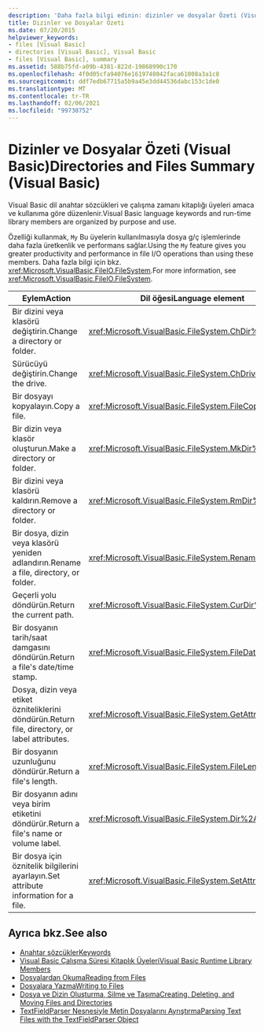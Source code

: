 ```yaml
---
description: 'Daha fazla bilgi edinin: dizinler ve dosyalar Özeti (Visual Basic)'
title: Dizinler ve Dosyalar Özeti
ms.date: 07/20/2015
helpviewer_keywords:
- files [Visual Basic]
- directories [Visual Basic], Visual Basic
- files [Visual Basic], summary
ms.assetid: 588b75fd-a09b-4381-822d-19868990c170
ms.openlocfilehash: 4f0d05cfa94076e1619748042faca61008a3a1c8
ms.sourcegitcommit: ddf7edb67715a5b9a45e3dd44536dabc153c1de0
ms.translationtype: MT
ms.contentlocale: tr-TR
ms.lasthandoff: 02/06/2021
ms.locfileid: "99730752"
---
```

# <a name="directories-and-files-summary-visual-basic"></a><span data-ttu-id="3aa88-103">Dizinler ve Dosyalar Özeti (Visual Basic)</span><span class="sxs-lookup"><span data-stu-id="3aa88-103">Directories and Files Summary (Visual Basic)</span></span>

<span data-ttu-id="3aa88-104">Visual Basic dil anahtar sözcükleri ve çalışma zamanı kitaplığı üyeleri amaca ve kullanıma göre düzenlenir.</span><span class="sxs-lookup"><span data-stu-id="3aa88-104">Visual Basic language keywords and run-time library members are organized by purpose and use.</span></span>  
  
 <span data-ttu-id="3aa88-105">Özelliği kullanmak, `My` Bu üyelerin kullanılmasıyla dosya g/ç işlemlerinde daha fazla üretkenlik ve performans sağlar.</span><span class="sxs-lookup"><span data-stu-id="3aa88-105">Using the `My` feature gives you greater productivity and performance in file I/O operations than using these members.</span></span> <span data-ttu-id="3aa88-106">Daha fazla bilgi için bkz. <xref:Microsoft.VisualBasic.FileIO.FileSystem>.</span><span class="sxs-lookup"><span data-stu-id="3aa88-106">For more information, see <xref:Microsoft.VisualBasic.FileIO.FileSystem>.</span></span>  
  
|<span data-ttu-id="3aa88-107">**Eylem**</span><span class="sxs-lookup"><span data-stu-id="3aa88-107">**Action**</span></span>|<span data-ttu-id="3aa88-108">**Dil öğesi**</span><span class="sxs-lookup"><span data-stu-id="3aa88-108">**Language element**</span></span>|  
|----------------|--------------------------|  
|<span data-ttu-id="3aa88-109">Bir dizini veya klasörü değiştirin.</span><span class="sxs-lookup"><span data-stu-id="3aa88-109">Change a directory or folder.</span></span>|<xref:Microsoft.VisualBasic.FileSystem.ChDir%2A>|  
|<span data-ttu-id="3aa88-110">Sürücüyü değiştirin.</span><span class="sxs-lookup"><span data-stu-id="3aa88-110">Change the drive.</span></span>|<xref:Microsoft.VisualBasic.FileSystem.ChDrive%2A>|  
|<span data-ttu-id="3aa88-111">Bir dosyayı kopyalayın.</span><span class="sxs-lookup"><span data-stu-id="3aa88-111">Copy a file.</span></span>|<xref:Microsoft.VisualBasic.FileSystem.FileCopy%2A>|  
|<span data-ttu-id="3aa88-112">Bir dizin veya klasör oluşturun.</span><span class="sxs-lookup"><span data-stu-id="3aa88-112">Make a directory or folder.</span></span>|<xref:Microsoft.VisualBasic.FileSystem.MkDir%2A>|  
|<span data-ttu-id="3aa88-113">Bir dizini veya klasörü kaldırın.</span><span class="sxs-lookup"><span data-stu-id="3aa88-113">Remove a directory or folder.</span></span>|<xref:Microsoft.VisualBasic.FileSystem.RmDir%2A>|  
|<span data-ttu-id="3aa88-114">Bir dosya, dizin veya klasörü yeniden adlandırın.</span><span class="sxs-lookup"><span data-stu-id="3aa88-114">Rename a file, directory, or folder.</span></span>|<xref:Microsoft.VisualBasic.FileSystem.Rename%2A>|  
|<span data-ttu-id="3aa88-115">Geçerli yolu döndürün.</span><span class="sxs-lookup"><span data-stu-id="3aa88-115">Return the current path.</span></span>|<xref:Microsoft.VisualBasic.FileSystem.CurDir%2A>|  
|<span data-ttu-id="3aa88-116">Bir dosyanın tarih/saat damgasını döndürün.</span><span class="sxs-lookup"><span data-stu-id="3aa88-116">Return a file's date/time stamp.</span></span>|<xref:Microsoft.VisualBasic.FileSystem.FileDateTime%2A>|  
|<span data-ttu-id="3aa88-117">Dosya, dizin veya etiket özniteliklerini döndürün.</span><span class="sxs-lookup"><span data-stu-id="3aa88-117">Return file, directory, or label attributes.</span></span>|<xref:Microsoft.VisualBasic.FileSystem.GetAttr%2A>|  
|<span data-ttu-id="3aa88-118">Bir dosyanın uzunluğunu döndürür.</span><span class="sxs-lookup"><span data-stu-id="3aa88-118">Return a file's length.</span></span>|<xref:Microsoft.VisualBasic.FileSystem.FileLen%2A>|  
|<span data-ttu-id="3aa88-119">Bir dosyanın adını veya birim etiketini döndürür.</span><span class="sxs-lookup"><span data-stu-id="3aa88-119">Return a file's name or volume label.</span></span>|<xref:Microsoft.VisualBasic.FileSystem.Dir%2A>|  
|<span data-ttu-id="3aa88-120">Bir dosya için öznitelik bilgilerini ayarlayın.</span><span class="sxs-lookup"><span data-stu-id="3aa88-120">Set attribute information for a file.</span></span>|<xref:Microsoft.VisualBasic.FileSystem.SetAttr%2A>|  
  
## <a name="see-also"></a><span data-ttu-id="3aa88-121">Ayrıca bkz.</span><span class="sxs-lookup"><span data-stu-id="3aa88-121">See also</span></span>

- [<span data-ttu-id="3aa88-122">Anahtar sözcükler</span><span class="sxs-lookup"><span data-stu-id="3aa88-122">Keywords</span></span>](index.md)
- [<span data-ttu-id="3aa88-123">Visual Basic Çalışma Süresi Kitaplık Üyeleri</span><span class="sxs-lookup"><span data-stu-id="3aa88-123">Visual Basic Runtime Library Members</span></span>](../runtime-library-members.md)
- [<span data-ttu-id="3aa88-124">Dosyalardan Okuma</span><span class="sxs-lookup"><span data-stu-id="3aa88-124">Reading from Files</span></span>](../../developing-apps/programming/drives-directories-files/reading-from-files.md)
- [<span data-ttu-id="3aa88-125">Dosyalara Yazma</span><span class="sxs-lookup"><span data-stu-id="3aa88-125">Writing to Files</span></span>](../../developing-apps/programming/drives-directories-files/writing-to-files.md)
- [<span data-ttu-id="3aa88-126">Dosya ve Dizin Oluşturma, Silme ve Taşıma</span><span class="sxs-lookup"><span data-stu-id="3aa88-126">Creating, Deleting, and Moving Files and Directories</span></span>](../../developing-apps/programming/drives-directories-files/creating-deleting-and-moving-files-and-directories.md)
- [<span data-ttu-id="3aa88-127">TextFieldParser Nesnesiyle Metin Dosyalarını Ayrıştırma</span><span class="sxs-lookup"><span data-stu-id="3aa88-127">Parsing Text Files with the TextFieldParser Object</span></span>](../../developing-apps/programming/drives-directories-files/parsing-text-files-with-the-textfieldparser-object.md)

